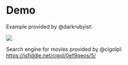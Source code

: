# Demo

Example provided by @darkrubyist:

![](https://media.giphy.com/media/2wYrjCuszHdDVHMQ6k/giphy.gif)

Search engine for movies provided by @cigolpl:
https://jsfiddle.net/cigol/0ef9qeos/5/
